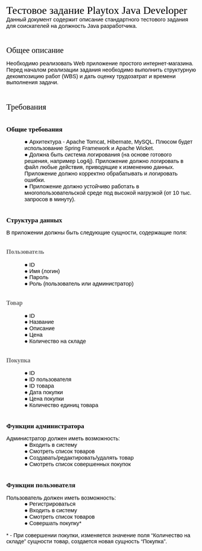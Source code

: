 <div id="contents"><style type="text/css">ul.lst-kix_xiwaomjag2tv-2{list-style-type:none}ul.lst-kix_xiwaomjag2tv-3{list-style-type:none}ul.lst-kix_xiwaomjag2tv-0{list-style-type:none}ul.lst-kix_xiwaomjag2tv-1{list-style-type:none}ul.lst-kix_wus9kgwju1y3-0{list-style-type:none}ul.lst-kix_wus9kgwju1y3-1{list-style-type:none}ul.lst-kix_wus9kgwju1y3-2{list-style-type:none}ul.lst-kix_wus9kgwju1y3-3{list-style-type:none}ul.lst-kix_wus9kgwju1y3-4{list-style-type:none}ul.lst-kix_wus9kgwju1y3-5{list-style-type:none}ul.lst-kix_wus9kgwju1y3-6{list-style-type:none}ul.lst-kix_wus9kgwju1y3-7{list-style-type:none}ul.lst-kix_hfddd2fgjphs-0{list-style-type:none}ul.lst-kix_wus9kgwju1y3-8{list-style-type:none}ul.lst-kix_hfddd2fgjphs-2{list-style-type:none}ul.lst-kix_hfddd2fgjphs-1{list-style-type:none}.lst-kix_wus9kgwju1y3-7>li:before{content:"\0025cb  "}.lst-kix_wus9kgwju1y3-8>li:before{content:"\0025a0  "}.lst-kix_9tib5sad1g6s-8>li:before{content:"\0025a0  "}ul.lst-kix_9tib5sad1g6s-0{list-style-type:none}ul.lst-kix_7sj88e4sljoi-2{list-style-type:none}ul.lst-kix_9tib5sad1g6s-2{list-style-type:none}ul.lst-kix_7sj88e4sljoi-1{list-style-type:none}ul.lst-kix_9tib5sad1g6s-1{list-style-type:none}.lst-kix_wus9kgwju1y3-6>li:before{content:"\0025cf  "}ul.lst-kix_7sj88e4sljoi-0{list-style-type:none}ul.lst-kix_9tib5sad1g6s-4{list-style-type:none}ul.lst-kix_9tib5sad1g6s-3{list-style-type:none}.lst-kix_wus9kgwju1y3-5>li:before{content:"\0025a0  "}ul.lst-kix_9tib5sad1g6s-6{list-style-type:none}ul.lst-kix_9tib5sad1g6s-5{list-style-type:none}ul.lst-kix_9tib5sad1g6s-8{list-style-type:none}ul.lst-kix_9tib5sad1g6s-7{list-style-type:none}.lst-kix_wus9kgwju1y3-3>li:before{content:"\0025cf  "}.lst-kix_wus9kgwju1y3-2>li:before{content:"\0025a0  "}.lst-kix_wus9kgwju1y3-4>li:before{content:"\0025cb  "}ul.lst-kix_7sj88e4sljoi-8{list-style-type:none}ul.lst-kix_7sj88e4sljoi-7{list-style-type:none}ul.lst-kix_7sj88e4sljoi-6{list-style-type:none}ul.lst-kix_7sj88e4sljoi-5{list-style-type:none}ul.lst-kix_7sj88e4sljoi-4{list-style-type:none}ul.lst-kix_7sj88e4sljoi-3{list-style-type:none}.lst-kix_wus9kgwju1y3-0>li:before{content:"\0025cf  "}ul.lst-kix_xiwaomjag2tv-8{list-style-type:none}.lst-kix_wus9kgwju1y3-1>li:before{content:"\0025cb  "}ul.lst-kix_xiwaomjag2tv-6{list-style-type:none}ul.lst-kix_xiwaomjag2tv-7{list-style-type:none}ul.lst-kix_xiwaomjag2tv-4{list-style-type:none}ul.lst-kix_xiwaomjag2tv-5{list-style-type:none}.lst-kix_hfddd2fgjphs-5>li:before{content:"\0025a0  "}.lst-kix_hfddd2fgjphs-6>li:before{content:"\0025cf  "}.lst-kix_vduqrsse1hhu-8>li:before{content:"\0025a0  "}.lst-kix_hfddd2fgjphs-7>li:before{content:"\0025cb  "}.lst-kix_hfddd2fgjphs-8>li:before{content:"\0025a0  "}.lst-kix_vduqrsse1hhu-2>li:before{content:"\0025a0  "}.lst-kix_vduqrsse1hhu-4>li:before{content:"\0025cb  "}.lst-kix_vduqrsse1hhu-3>li:before{content:"\0025cf  "}.lst-kix_vduqrsse1hhu-7>li:before{content:"\0025cb  "}ul.lst-kix_hfddd2fgjphs-8{list-style-type:none}ul.lst-kix_h8xihkxud7hn-8{list-style-type:none}ul.lst-kix_hfddd2fgjphs-7{list-style-type:none}ul.lst-kix_h8xihkxud7hn-7{list-style-type:none}.lst-kix_vduqrsse1hhu-6>li:before{content:"\0025cf  "}ul.lst-kix_hfddd2fgjphs-4{list-style-type:none}ul.lst-kix_hfddd2fgjphs-3{list-style-type:none}ul.lst-kix_hfddd2fgjphs-6{list-style-type:none}ul.lst-kix_hfddd2fgjphs-5{list-style-type:none}.lst-kix_vduqrsse1hhu-5>li:before{content:"\0025a0  "}.lst-kix_vduqrsse1hhu-0>li:before{content:"\0025cf  "}.lst-kix_txiuh97ejepy-1>li:before{content:"\0025cb  "}.lst-kix_vduqrsse1hhu-1>li:before{content:"\0025cb  "}.lst-kix_txiuh97ejepy-0>li:before{content:"\0025cf  "}.lst-kix_lckju0l4ertz-3>li:before{content:"\0025cf  "}.lst-kix_lckju0l4ertz-4>li:before{content:"\0025cb  "}.lst-kix_i40dmt8nch10-0>li:before{content:"\0025cf  "}.lst-kix_txiuh97ejepy-3>li:before{content:"\0025cf  "}.lst-kix_txiuh97ejepy-5>li:before{content:"\0025a0  "}.lst-kix_lckju0l4ertz-1>li:before{content:"\0025cb  "}.lst-kix_lckju0l4ertz-2>li:before{content:"\0025a0  "}.lst-kix_lckju0l4ertz-5>li:before{content:"\0025a0  "}.lst-kix_lckju0l4ertz-6>li:before{content:"\0025cf  "}.lst-kix_i40dmt8nch10-1>li:before{content:"\0025cb  "}.lst-kix_txiuh97ejepy-2>li:before{content:"\0025a0  "}.lst-kix_txiuh97ejepy-6>li:before{content:"\0025cf  "}.lst-kix_lckju0l4ertz-0>li:before{content:"\0025cf  "}.lst-kix_lckju0l4ertz-7>li:before{content:"\0025cb  "}.lst-kix_lckju0l4ertz-8>li:before{content:"\0025a0  "}.lst-kix_i40dmt8nch10-2>li:before{content:"\0025a0  "}.lst-kix_i40dmt8nch10-4>li:before{content:"\0025cb  "}.lst-kix_i40dmt8nch10-3>li:before{content:"\0025cf  "}.lst-kix_txiuh97ejepy-4>li:before{content:"\0025cb  "}ul.lst-kix_h8xihkxud7hn-0{list-style-type:none}.lst-kix_xiwaomjag2tv-2>li:before{content:"\0025a0  "}ul.lst-kix_h8xihkxud7hn-2{list-style-type:none}.lst-kix_xiwaomjag2tv-1>li:before{content:"\0025cb  "}ul.lst-kix_h8xihkxud7hn-1{list-style-type:none}ul.lst-kix_h8xihkxud7hn-4{list-style-type:none}.lst-kix_xiwaomjag2tv-0>li:before{content:"\0025cf  "}ul.lst-kix_h8xihkxud7hn-3{list-style-type:none}ul.lst-kix_h8xihkxud7hn-6{list-style-type:none}ul.lst-kix_h8xihkxud7hn-5{list-style-type:none}.lst-kix_txiuh97ejepy-7>li:before{content:"\0025cb  "}.lst-kix_txiuh97ejepy-8>li:before{content:"\0025a0  "}.lst-kix_h8xihkxud7hn-0>li:before{content:"\0025cf  "}.lst-kix_hfddd2fgjphs-2>li:before{content:"\0025a0  "}.lst-kix_hfddd2fgjphs-3>li:before{content:"\0025cf  "}.lst-kix_hfddd2fgjphs-4>li:before{content:"\0025cb  "}.lst-kix_h8xihkxud7hn-6>li:before{content:"\0025cf  "}.lst-kix_h8xihkxud7hn-5>li:before{content:"\0025a0  "}.lst-kix_h8xihkxud7hn-4>li:before{content:"\0025cb  "}.lst-kix_hfddd2fgjphs-1>li:before{content:"\0025cb  "}.lst-kix_h8xihkxud7hn-1>li:before{content:"\0025cb  "}.lst-kix_h8xihkxud7hn-3>li:before{content:"\0025cf  "}.lst-kix_hfddd2fgjphs-0>li:before{content:"\0025cf  "}.lst-kix_h8xihkxud7hn-2>li:before{content:"\0025a0  "}ul.lst-kix_txiuh97ejepy-8{list-style-type:none}ul.lst-kix_txiuh97ejepy-7{list-style-type:none}ul.lst-kix_txiuh97ejepy-6{list-style-type:none}ul.lst-kix_txiuh97ejepy-1{list-style-type:none}ul.lst-kix_txiuh97ejepy-0{list-style-type:none}ul.lst-kix_txiuh97ejepy-5{list-style-type:none}ul.lst-kix_txiuh97ejepy-4{list-style-type:none}ul.lst-kix_txiuh97ejepy-3{list-style-type:none}ul.lst-kix_txiuh97ejepy-2{list-style-type:none}ul.lst-kix_i40dmt8nch10-2{list-style-type:none}ul.lst-kix_i40dmt8nch10-1{list-style-type:none}ul.lst-kix_i40dmt8nch10-4{list-style-type:none}.lst-kix_h8xihkxud7hn-7>li:before{content:"\0025cb  "}ul.lst-kix_i40dmt8nch10-3{list-style-type:none}ul.lst-kix_i40dmt8nch10-6{list-style-type:none}ul.lst-kix_i40dmt8nch10-5{list-style-type:none}ul.lst-kix_i40dmt8nch10-8{list-style-type:none}.lst-kix_h8xihkxud7hn-8>li:before{content:"\0025a0  "}ul.lst-kix_i40dmt8nch10-7{list-style-type:none}.lst-kix_7sj88e4sljoi-1>li:before{content:"\0025cb  "}.lst-kix_7sj88e4sljoi-0>li:before{content:"\0025cf  "}ul.lst-kix_vduqrsse1hhu-4{list-style-type:none}ul.lst-kix_lckju0l4ertz-3{list-style-type:none}ul.lst-kix_vduqrsse1hhu-5{list-style-type:none}ul.lst-kix_lckju0l4ertz-4{list-style-type:none}ul.lst-kix_vduqrsse1hhu-6{list-style-type:none}ul.lst-kix_lckju0l4ertz-1{list-style-type:none}ul.lst-kix_vduqrsse1hhu-7{list-style-type:none}ul.lst-kix_lckju0l4ertz-2{list-style-type:none}ul.lst-kix_vduqrsse1hhu-0{list-style-type:none}.lst-kix_xiwaomjag2tv-8>li:before{content:"\0025a0  "}ul.lst-kix_vduqrsse1hhu-1{list-style-type:none}ul.lst-kix_lckju0l4ertz-0{list-style-type:none}ul.lst-kix_vduqrsse1hhu-2{list-style-type:none}.lst-kix_9tib5sad1g6s-7>li:before{content:"\0025cb  "}ul.lst-kix_vduqrsse1hhu-3{list-style-type:none}.lst-kix_7sj88e4sljoi-2>li:before{content:"\0025a0  "}.lst-kix_9tib5sad1g6s-6>li:before{content:"\0025cf  "}.lst-kix_7sj88e4sljoi-3>li:before{content:"\0025cf  "}.lst-kix_7sj88e4sljoi-4>li:before{content:"\0025cb  "}ul.lst-kix_vduqrsse1hhu-8{list-style-type:none}.lst-kix_9tib5sad1g6s-4>li:before{content:"\0025cb  "}ul.lst-kix_i40dmt8nch10-0{list-style-type:none}.lst-kix_9tib5sad1g6s-5>li:before{content:"\0025a0  "}.lst-kix_7sj88e4sljoi-6>li:before{content:"\0025cf  "}.lst-kix_9tib5sad1g6s-2>li:before{content:"\0025a0  "}.lst-kix_7sj88e4sljoi-5>li:before{content:"\0025a0  "}.lst-kix_7sj88e4sljoi-7>li:before{content:"\0025cb  "}.lst-kix_xiwaomjag2tv-3>li:before{content:"\0025cf  "}.lst-kix_i40dmt8nch10-6>li:before{content:"\0025cf  "}.lst-kix_i40dmt8nch10-8>li:before{content:"\0025a0  "}.lst-kix_xiwaomjag2tv-4>li:before{content:"\0025cb  "}.lst-kix_9tib5sad1g6s-3>li:before{content:"\0025cf  "}.lst-kix_i40dmt8nch10-5>li:before{content:"\0025a0  "}.lst-kix_xiwaomjag2tv-6>li:before{content:"\0025cf  "}.lst-kix_xiwaomjag2tv-5>li:before{content:"\0025a0  "}.lst-kix_xiwaomjag2tv-7>li:before{content:"\0025cb  "}.lst-kix_7sj88e4sljoi-8>li:before{content:"\0025a0  "}.lst-kix_9tib5sad1g6s-0>li:before{content:"\0025cf  "}ul.lst-kix_lckju0l4ertz-7{list-style-type:none}ul.lst-kix_lckju0l4ertz-8{list-style-type:none}.lst-kix_9tib5sad1g6s-1>li:before{content:"\0025cb  "}ul.lst-kix_lckju0l4ertz-5{list-style-type:none}.lst-kix_i40dmt8nch10-7>li:before{content:"\0025cb  "}ul.lst-kix_lckju0l4ertz-6{list-style-type:none}ol{margin:0;padding:0}table td,table th{padding:0}.c1{color:#000000;font-weight:700;text-decoration:none;vertical-align:baseline;font-size:13pt;font-family:"Trebuchet MS";font-style:normal}.c2{color:#666666;font-weight:700;text-decoration:none;vertical-align:baseline;font-size:12pt;font-family:"Trebuchet MS";font-style:normal}.c3{color:#000000;font-weight:400;text-decoration:none;vertical-align:baseline;font-size:11pt;font-family:"Arial";font-style:normal}.c11{color:#000000;font-weight:400;text-decoration:none;vertical-align:baseline;font-size:16pt;font-family:"Trebuchet MS";font-style:normal}.c10{color:#000000;font-weight:400;text-decoration:none;vertical-align:baseline;font-size:21pt;font-family:"Trebuchet MS";font-style:normal}.c6{padding-top:0pt;padding-bottom:0pt;line-height:1.15;orphans:2;widows:2;text-align:left}.c4{padding-top:8pt;padding-bottom:0pt;line-height:1.15;page-break-after:avoid;text-align:left}.c0{padding-top:10pt;padding-bottom:0pt;line-height:1.15;page-break-after:avoid;text-align:left}.c9{padding-top:0pt;padding-bottom:0pt;line-height:1.15;page-break-after:avoid;text-align:left}.c12{padding-top:0pt;padding-bottom:0pt;line-height:1.15;text-align:left}.c13{background-color:#ffffff;max-width:468pt;padding:72pt 72pt 72pt 72pt}.c7{margin-left:36pt;padding-left:0pt}.c5{padding:0;margin:0}.c8{height:11pt}.title{padding-top:0pt;color:#000000;font-size:21pt;padding-bottom:0pt;font-family:"Trebuchet MS";line-height:1.15;page-break-after:avoid;orphans:2;widows:2;text-align:left}.subtitle{padding-top:0pt;color:#666666;font-size:13pt;padding-bottom:10pt;font-family:"Trebuchet MS";line-height:1.15;page-break-after:avoid;font-style:italic;orphans:2;widows:2;text-align:left}li{color:#000000;font-size:11pt;font-family:"Arial"}p{margin:0;color:#000000;font-size:11pt;font-family:"Arial"}h1{padding-top:10pt;color:#000000;font-size:16pt;padding-bottom:0pt;font-family:"Trebuchet MS";line-height:1.15;page-break-after:avoid;orphans:2;widows:2;text-align:left}h2{padding-top:10pt;color:#000000;font-weight:700;font-size:13pt;padding-bottom:0pt;font-family:"Trebuchet MS";line-height:1.15;page-break-after:avoid;orphans:2;widows:2;text-align:left}h3{padding-top:8pt;color:#666666;font-weight:700;font-size:12pt;padding-bottom:0pt;font-family:"Trebuchet MS";line-height:1.15;page-break-after:avoid;orphans:2;widows:2;text-align:left}h4{padding-top:8pt;color:#666666;text-decoration:underline;font-size:11pt;padding-bottom:0pt;font-family:"Trebuchet MS";line-height:1.15;page-break-after:avoid;orphans:2;widows:2;text-align:left}h5{padding-top:8pt;color:#666666;font-size:11pt;padding-bottom:0pt;font-family:"Trebuchet MS";line-height:1.15;page-break-after:avoid;orphans:2;widows:2;text-align:left}h6{padding-top:8pt;color:#666666;font-size:11pt;padding-bottom:0pt;font-family:"Trebuchet MS";line-height:1.15;page-break-after:avoid;font-style:italic;orphans:2;widows:2;text-align:left}</style><p class="c9 title" id="h.dfv03pla14eu"><span class="c10">Тестовое задание Playtox Java Developer</span></p><p class="c12"><span class="c3">Данный документ содержит описание стандартного тестового задания для соискателей на должность Java разработчика.</span></p><h1 class="c0" id="h.xwcwnzn5nhmw"><span class="c11">Общее описание</span></h1><p class="c6"><span class="c3">Необходимо реализовать Web приложение простого интернет-магазина. </span></p><p class="c6"><span class="c3">Перед началом реализации задания необходимо выполнить структурную декомпозицию работ (WBS) и дать оценку трудозатрат и времени выполнения задачи.</span></p><h1 class="c0" id="h.mjl6mo1hvppn"><span class="c11">Требования</span></h1><h2 class="c0" id="h.enqoxied302x"><span class="c1">Общие требования</span></h2><ul class="c5 lst-kix_hfddd2fgjphs-0 start"><li class="c6 c7"><span class="c3">Архитектура - Apache Tomcat, Hibernate, MySQL. Плюсом будет использование Spring Framework и Apache Wicket.</span></li><li class="c6 c7"><span class="c3">Должна быть система логирования (на основе готового решения, например Log4j). Приложение должно логировать в файл любые действия, приводящие к изменению данных. Приложение должно корректно обрабатывать и логировать ошибки.</span></li><li class="c6 c7"><span class="c3">Приложение должно устойчиво работать в многопользовательской среде под высокой нагрузкой (от 10 тыс. запросов в минуту).</span></li></ul><h2 class="c0" id="h.76er5koqvsqr"><span class="c1">Структура данных</span></h2><p class="c6"><span class="c3">В приложении должны быть следующие сущности, содержащие поля:</span></p><h3 class="c4" id="h.2ro62qf8aia4"><span class="c2">Пользователь</span></h3><ul class="c5 lst-kix_txiuh97ejepy-0 start"><li class="c6 c7"><span class="c3">ID</span></li><li class="c6 c7"><span class="c3">Имя (логин)</span></li><li class="c6 c7"><span class="c3">Пароль</span></li><li class="c6 c7"><span class="c3">Роль (пользователь или администратор)</span></li></ul><h3 class="c4" id="h.kwfu1hkhsc92"><span class="c2">Товар</span></h3><ul class="c5 lst-kix_wus9kgwju1y3-0 start"><li class="c6 c7"><span class="c3">ID</span></li><li class="c6 c7"><span class="c3">Название</span></li><li class="c6 c7"><span class="c3">Описание</span></li><li class="c6 c7"><span class="c3">Цена</span></li><li class="c6 c7"><span class="c3">Количество на складе</span></li></ul><h3 class="c4" id="h.i4em32wx0c39"><span class="c2">Покупка</span></h3><ul class="c5 lst-kix_9tib5sad1g6s-0 start"><li class="c6 c7"><span class="c3">ID</span></li><li class="c6 c7"><span class="c3">ID пользователя</span></li><li class="c6 c7"><span class="c3">ID товара</span></li><li class="c6 c7"><span class="c3">Дата покупки</span></li><li class="c6 c7"><span class="c3">Цена покупки</span></li><li class="c6 c7"><span class="c3">Количество единиц товара</span></li></ul><h2 class="c0" id="h.90usyvgjgc1x"><span class="c1">Функции администратора</span></h2><p class="c6"><span class="c3">Администратор должен иметь возможность:</span></p><ul class="c5 lst-kix_xiwaomjag2tv-0 start"><li class="c6 c7"><span class="c3">Входить в систему</span></li><li class="c6 c7"><span class="c3">Смотреть список товаров</span></li><li class="c6 c7"><span class="c3">Создавать/редактировать/удалять товар</span></li><li class="c6 c7"><span class="c3">Смотреть список совершенных покупок</span></li></ul><h2 class="c0" id="h.hx1nlxwpubuo"><span class="c1">Функции пользователя</span></h2><p class="c6"><span class="c3">Пользователь должен иметь возможность:</span></p><ul class="c5 lst-kix_h8xihkxud7hn-0 start"><li class="c6 c7"><span class="c3">Регистрироваться</span></li><li class="c6 c7"><span class="c3">Входить в систему</span></li><li class="c6 c7"><span class="c3">Смотреть список товаров</span></li><li class="c6 c7"><span class="c3">Совершать покупку*</span></li></ul><p class="c6 c8"><span class="c3"></span></p><p class="c6"><span class="c3">* - При совершении покупки, изменяется значение поля “Количество на складе” сущности товар, создается новая сущность “Покупка”.</span></p><p class="c6 c8"><span class="c3"></span></p></div>
